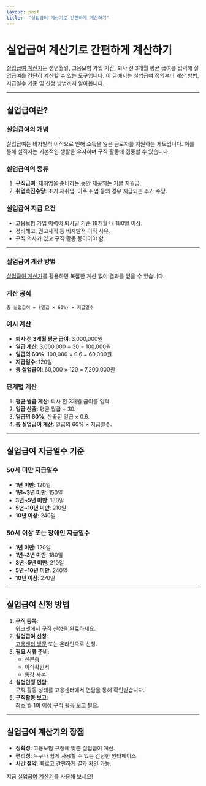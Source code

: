 ```yaml
---
layout: post
title:  "실업급여 계산기로 간편하게 계산하기"
---
```


# 실업급여 계산기로 간편하게 계산하기

[실업급여 계산기](https://www.freeonlineutility.com/ko/app/unemployment-benefits-calculator/)는 생년월일, 고용보험 가입 기간, 퇴사 전 3개월 평균 급여를 입력해 실업급여를 간단히 계산할 수 있는 도구입니다. 이 글에서는 실업급여 정의부터 계산 방법, 지급일수 기준 및 신청 방법까지 알아봅니다.

---

## 실업급여란?

### 실업급여의 개념
실업급여는 비자발적 이직으로 인해 소득을 잃은 근로자를 지원하는 제도입니다. 이를 통해 실직자는 기본적인 생활을 유지하며 구직 활동에 집중할 수 있습니다.

### 실업급여의 종류
1. **구직급여**: 재취업을 준비하는 동안 제공되는 기본 지원금.
2. **취업촉진수당**: 조기 재취업, 이주 취업 등의 경우 지급되는 추가 수당.

### 실업급여 지급 요건
- 고용보험 가입 이력이 퇴사일 기준 18개월 내 180일 이상.
- 정리해고, 권고사직 등 비자발적 이직 사유.
- 구직 의사가 있고 구직 활동 중이어야 함.

---

### 실업급여 계산 방법

[실업급여 계산기](https://www.freeonlineutility.com/ko/app/unemployment-benefits-calculator/)를 활용하면 복잡한 계산 없이 결과를 얻을 수 있습니다.

### 계산 공식
```
총 실업급여 = (일급 × 60%) × 지급일수
```

### 예시 계산
- **퇴사 전 3개월 평균 급여**: 3,000,000원  
- **일급 계산**: 3,000,000 ÷ 30 = 100,000원  
- **일급의 60%**: 100,000 × 0.6 = 60,000원  
- **지급일수**: 120일  
- **총 실업급여**: 60,000 × 120 = 7,200,000원

### 단계별 계산
1. **평균 월급 계산**: 퇴사 전 3개월 급여를 입력.
2. **일급 산출**: 평균 월급 ÷ 30.
3. **일급의 60%**: 산출된 일급 × 0.6.
4. **총 실업급여 계산**: 일급의 60% × 지급일수.

---

## 실업급여 지급일수 기준

### 50세 미만 지급일수
- **1년 미만**: 120일  
- **1년~3년 미만**: 150일  
- **3년~5년 미만**: 180일  
- **5년~10년 미만**: 210일  
- **10년 이상**: 240일  

### 50세 이상 또는 장애인 지급일수
- **1년 미만**: 120일  
- **1년~3년 미만**: 180일  
- **3년~5년 미만**: 210일  
- **5년~10년 미만**: 240일  
- **10년 이상**: 270일  

---

## 실업급여 신청 방법

1. **구직 등록**:  
   [워크넷](https://www.work.go.kr)에서 구직 신청을 완료하세요.  
2. **실업급여 신청**:  
   [고용센터 방문](https://www.work.go.kr) 또는 온라인으로 신청.  
3. **필요 서류 준비**:
   - 신분증  
   - 이직확인서  
   - 통장 사본  
4. **실업인정 면담**:  
   구직 활동 상태를 고용센터에서 면담을 통해 확인받습니다.  
5. **구직활동 보고**:  
   최소 월 1회 이상 구직 활동 보고 필요.

---

## 실업급여 계산기의 장점

- **정확성**: 고용보험 규정에 맞춘 실업급여 계산.
- **편리성**: 누구나 쉽게 사용할 수 있는 간단한 인터페이스.
- **시간 절약**: 빠르고 간편하게 결과 확인 가능.

지금 [실업급여 계산기](https://www.freeonlineutility.com/ko/app/unemployment-benefits-calculator/)를 사용해 보세요!
